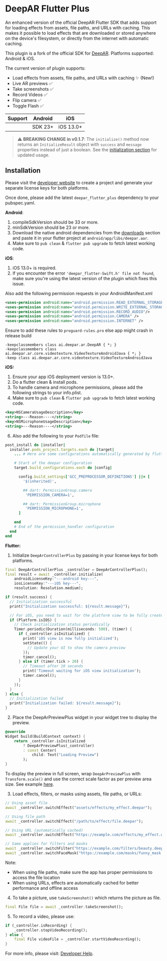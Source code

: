 # DeepAR Flutter Plus

An enhanced version of the official DeepAR Flutter SDK that adds support for loading effects from assets, file paths, and URLs with caching. This makes it possible to load effects that are downloaded or stored anywhere on the device's filesystem, or directly from the internet with automatic caching.

This plugin is a fork of the official SDK for [DeepAR](https://pub.dev/packages/deepar_flutter). Platforms supported: Android & iOS.

The current version of plugin supports:
- Load effects from assets, file paths, and URLs with caching ✨ (New!)
- Live AR previews ✅
- Take screenshots ✅
- Record Videos ✅
- Flip camera ✅
- Toggle Flash ✅

| Support |Android  | iOS|
|--|--|--|
|  |SDK 23+  |  iOS 13.0+|

> ⚠️ **BREAKING CHANGE in v0.1.7**: The `initialize()` method now returns an `InitializeResult` object with `success` and `message` properties instead of just a boolean. See the [initialization section](#flutter) for updated usage.

## Installation
Please visit the [developer website](https://developer.deepar.ai) to create a project and generate your separate license keys for both platforms.

Once done, please add the latest `deepar_flutter_plus` dependency to your pubspec.yaml.

**Android**:
 1. compileSdkVersion should be 33 or more.
 2. minSdkVersion should be 23 or more.
 3. Download the native android dependencies from the [downloads](https://developer.deepar.ai/downloads) section and paste it in your flutter project at `android/app/libs/deepar.aar`.
 4. Make sure to `pub clean` & `flutter pub upgrade` to fetch latest working code.

**iOS**:
 1. iOS 13.0+ is required.
 2. If you encounter the error `'deepar_flutter-Swift.h' file not found`, make sure you're using the latest version of the plugin which fixes this issue.

Also add the following permission requests in your AndroidManifest.xml
```xml
<uses-permission android:name="android.permission.READ_EXTERNAL_STORAGE"  />
<uses-permission android:name="android.permission.WRITE_EXTERNAL_STORAGE"/>
<uses-permission android:name="android.permission.RECORD_AUDIO"/>
<uses-permission android:name="android.permission.CAMERA" />
<uses-permission android:name="android.permission.INTERNET" />
```

Ensure to add these rules to `proguard-rules.pro` else app might crash in release build
```
-keepclassmembers class ai.deepar.ar.DeepAR { *; }
-keepclassmembers class ai.deepar.ar.core.videotexture.VideoTextureAndroidJava { *; }
-keep class ai.deepar.ar.core.videotexture.VideoTextureAndroidJava
```

**iOS:**
1. Ensure your app iOS deployment version is 13.0+.
2. Do a flutter clean & install pods.
3. To handle camera and microphone permissions, please add the following strings to your info.plist.
4. Make sure to `pub clean` & `flutter pub upgrade` to fetch latest working code.

```xml
<key>NSCameraUsageDescription</key>
<string>---Reason----</string>
<key>NSMicrophoneUsageDescription</key>
<string>---Reason----</string>
```
6. Also add the following to your `Podfile` file:
```ruby
post_install do |installer|
  installer.pods_project.targets.each do |target|
    ... # Here are some configurations automatically generated by flutter

    # Start of the deepar configuration
    target.build_configurations.each do |config|

      config.build_settings['GCC_PREPROCESSOR_DEFINITIONS'] ||= [
        '$(inherited)',

        ## dart: PermissionGroup.camera
         'PERMISSION_CAMERA=1',

        ## dart: PermissionGroup.microphone
         'PERMISSION_MICROPHONE=1',
      ]

    end
    # End of the permission_handler configuration
  end
end
```


<a name="flutter"></a>**Flutter:**

1. Initialize  `DeepArControllerPlus` by passing in your license keys for both platforms.
```dart
final DeepArControllerPlus _controller = DeepArControllerPlus();
final result = await _controller.initialize(
    androidLicenseKey:"---android key---",
    iosLicenseKey:"---iOS key---",
    resolution: Resolution.medium);

if (result.success) {
  // Initialization successful
  print("Initialization successful: ${result.message}");

  // For iOS, you need to wait for the platform view to be fully created
  if (Platform.isIOS) {
    // Check initialization status periodically
    Timer.periodic(Duration(milliseconds: 500), (timer) {
      if (_controller.isInitialized) {
        print('iOS view is now fully initialized');
        setState(() {
          // Update your UI to show the camera preview
        });
        timer.cancel();
      } else if (timer.tick > 20) {
        // Timeout after 10 seconds
        print('Timeout waiting for iOS view initialization');
        timer.cancel();
      }
    });
  }
} else {
  // Initialization failed
  print("Initialization failed: ${result.message}");
}
```

2. Place the DeepArPreviewPlus widget in your widget tree to display the preview.
```dart
@override
Widget build(BuildContext context) {
    return _controller.isInitialized
        ? DeepArPreviewPlus(_controller)
        : const Center(
            child: Text("Loading Preview")
        );
}
```

To display the preview in full screen, wrap `DeepArPreviewPlus` with `Transform.scale()` and use the correct scale factor as per preview area size. See example [here](https://github.com/Ifoegbu1/deepar-flutter-plus/blob/main/example/lib/main.dart).

3. Load effects, filters, or masks using assets, file paths, or URLs:

```dart
// Using asset file
await _controller.switchEffect("assets/effects/my_effect.deepar");

// Using file path
await _controller.switchEffect("/path/to/effect/file.deepar");

// Using URL (automatically cached)
await _controller.switchEffect("https://example.com/effects/my_effect.deepar");

// Same applies for filters and masks
await _controller.switchFilter("https://example.com/filters/beauty.deepar");
await _controller.switchFaceMask("https://example.com/masks/funny_mask.deepar");
```

Note:
- When using file paths, make sure the app has proper permissions to access the file location
- When using URLs, effects are automatically cached for better performance and offline access

4. To take a picture, use `takeScreenshot()` which returns the picture as file.
```dart
final File file = await _controller.takeScreenshot();
```

5. To record a video, please use:
```dart
if (_controller.isRecording) {
    _controller.stopVideoRecording();
} else {
    final File videoFile = _controller.startVideoRecording();
}
```

For more info, please visit: [Developer Help](https://help.deepar.ai/en/).
